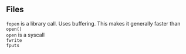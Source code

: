 ## Files

`fopen` is a library call. Uses buffering. This makes it generally faster than `open()`<br> 
`open` is a syscall <br>
`fwrite` <br>
`fputs` <br>
